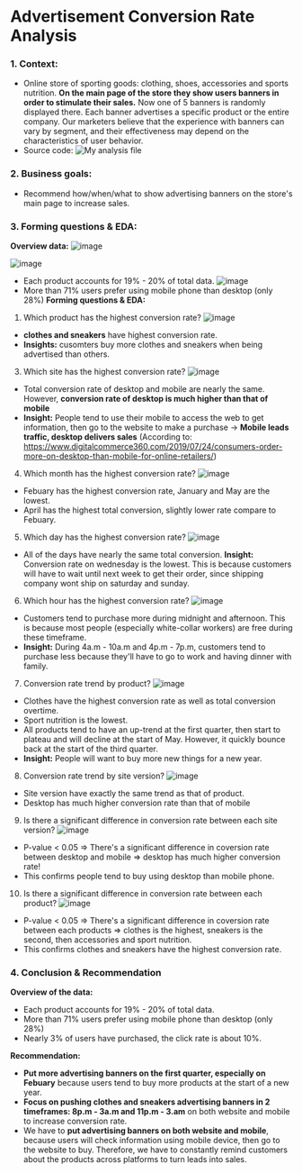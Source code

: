 # Advertisement Conversion Rate Analysis 
### **1. Context:** 
- Online store of sporting goods: clothing, shoes, accessories and sports nutrition. **On the main page of the store they show users banners in order to stimulate their sales.** Now one of 5 banners is randomly displayed there. Each banner advertises a specific product or the entire company. Our marketers believe that the experience with banners can vary by segment, and their effectiveness may depend on the characteristics of user behavior.
- Source code: ![My analysis file](https://github.com/TommyNhatNguyen/Product-Conversion-Rate-Analysis/blob/main/Product_Conversion_Rate_EDA.ipynb)
### **2. Business goals:** 
- Recommend how/when/what to show advertising banners on the store's main page to increase sales.
### 3. Forming questions & EDA:
**Overview data:**
![image](https://github.com/TommyNhatNguyen/Product-Conversion-Rate-Analysis/assets/86128966/3a271b93-fefa-4164-b53e-8804b26710a2)

![image](https://github.com/TommyNhatNguyen/Product-Conversion-Rate-Analysis/assets/86128966/583f29a6-b5aa-440c-9995-1085b2dae08d)
- Each product accounts for 19% - 20% of total data.
![image](https://github.com/TommyNhatNguyen/Product-Conversion-Rate-Analysis/assets/86128966/c365a237-7680-4df3-b2a1-c7d2c29f82f3)
- More than 71% users prefer using mobile phone than desktop (only 28%)
**Forming questions & EDA:**
1. Which product has the highest conversion rate?
![image](https://github.com/TommyNhatNguyen/Product-Conversion-Rate-Analysis/assets/86128966/c2771149-3255-4a76-9baf-f0d23beadab7)
- **clothes and sneakers** have highest conversion rate.
- **Insights:** cusomters buy more clothes and sneakers when being advertised than others.  
3. Which site has the highest conversion rate?
![image](https://github.com/TommyNhatNguyen/Product-Conversion-Rate-Analysis/assets/86128966/02ccf7c9-d54c-4028-a75a-f94f95a2284e)
- Total conversion rate of desktop and mobile are nearly the same. However, **conversion rate of desktop is much higher than that of mobile**
- **Insight:** People tend to use their mobile to access the web to get information, then go to the website to make a purchase -> **Mobile leads traffic, desktop delivers sales** (According to: https://www.digitalcommerce360.com/2019/07/24/consumers-order-more-on-desktop-than-mobile-for-online-retailers/)
4. Which month has the highest conversion rate?
![image](https://github.com/TommyNhatNguyen/Product-Conversion-Rate-Analysis/assets/86128966/8ab512c3-b726-4210-8ffe-341cb40268c6)
- Febuary has the highest conversion rate, January and May are the lowest.
- April has the highest total conversion, slightly lower rate compare to Febuary.
5. Which day has the highest conversion rate?
![image](https://github.com/TommyNhatNguyen/Product-Conversion-Rate-Analysis/assets/86128966/8f1ace1d-3da5-4893-9324-65b9f2647e57)
- All of the days have nearly the same total conversion.
**Insight:** Conversion rate on wednesday is the lowest. This is because customers will have to wait until next week to get their order, since shipping company wont ship on saturday and sunday.
6. Which hour has the highest conversion rate?
![image](https://github.com/TommyNhatNguyen/Product-Conversion-Rate-Analysis/assets/86128966/d4070eaf-d369-4405-9138-63892d6ad9ad)
- Customers tend to purchase more during midnight and afternoon. This is because most people (especially white-collar workers) are free during these timeframe.
- **Insight:** During 4a.m - 10a.m and 4p.m - 7p.m, customers tend to purchase less because they'll have to go to work and having dinner with family.
7. Conversion rate trend by product?
![image](https://github.com/TommyNhatNguyen/Product-Conversion-Rate-Analysis/assets/86128966/d1a06f62-2070-4ec7-ae0d-9457621334b9)
- Clothes have the highest conversion rate as well as total conversion overtime.
- Sport nutrition is the lowest.
- All products tend to have an up-trend at the first quarter, then start to plateau and will decline at the start of May. However, it quickly bounce back at the start of the third quarter.
- **Insight:** People will want to buy more new things for a new year.
8. Conversion rate trend by site version?
![image](https://github.com/TommyNhatNguyen/Product-Conversion-Rate-Analysis/assets/86128966/0114c382-e73f-4403-9e93-5d9da8027e9a)
- Site version have exactly the same trend as that of product.
- Desktop has much higher conversion rate than that of mobile
9. Is there a significant difference in conversion rate between each site version?
![image](https://github.com/TommyNhatNguyen/Product-Conversion-Rate-Analysis/assets/86128966/0b528763-6c70-4190-b3e9-3e460cbe0e73)
- P-value < 0.05 => There's a significant difference in coversion rate between desktop and mobile => desktop has much higher conversion rate!
- This confirms people tend to buy using desktop than mobile phone. 
10. Is there a significant difference in conversion rate between each product?
![image](https://github.com/TommyNhatNguyen/Product-Conversion-Rate-Analysis/assets/86128966/fa66a923-d3d0-403d-a4c5-39301d8c9d4a)
- P-value < 0.05 => There's a significant difference in coversion rate between each products => clothes is the highest, sneakers is the second, then accessories and sport nutrition.
- This confirms clothes and sneakers have the highest conversion rate. 
### 4. Conclusion & Recommendation
**Overview of the data:**
- Each product accounts for 19% - 20% of total data.
- More than 71% users prefer using mobile phone than desktop (only 28%)
- Nearly 3% of users have purchased, the click rate is about 10%.
  
**Recommendation:**
- **Put more advertising banners on the first quarter, especially on Febuary** because users tend to buy more products at the start of a new year.
- **Focus on pushing clothes and sneakers advertising banners in 2 timeframes: 8p.m - 3a.m and 11p.m - 3.am** on both website and mobile to increase conversion rate.
- We have to **put advertising banners on both website and mobile**, because users will check information using mobile device, then go to the website to buy. Therefore, we have to constantly remind customers about the products across platforms to turn leads into sales.

